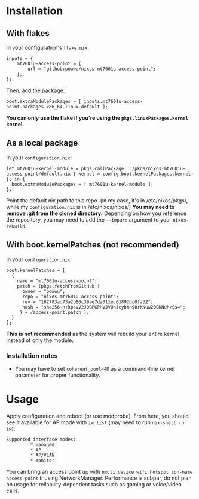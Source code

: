 # Installation
## With flakes
In your configuration's `flake.nix`:
```
inputs = {
    mt7601u-access-point = {
        url = "github:powwu/nixos-mt7601u-access-point";
    };
};
```
Then, add the package:
```
boot.extraModulePackages = [ inputs.mt7601u-access-point.packages.x86_64-linux.default ];
```
**You can only use the flake if you're using the `pkgs.linuxPackages.kernel` kernel.**

## As a local package
In your `configuration.nix`:
```
let mt7601u-kernel-module = pkgs.callPackage ../pkgs/nixos-mt7601u-access-point/default.nix { kernel = config.boot.kernelPackages.kernel; }; in {
  boot.extraModulePackages = [ mt7601u-kernel-module ];
};
```
Point the default.nix path to this repo. (in my case, it's in /etc/nixos/pkgs/, while my `configuration.nix` is in /etc/nixos/nixos/)
**You may need to remove .git from the cloned directory.** Depending on how you reference the repository, you may need to add the `--impure` argument to your `nixos-rebuild`.

## With boot.kernelPatches (not recommended)
In your `configuration.nix`:
```
boot.kernelPatches = [
  {
    name = "mt7601u-access-point";
    patch = (pkgs.fetchFromGitHub {
      owner = "powwu";
      repo = "nixos-mt7601u-access-point";
      rev = "182783ad73a2b86c39ae7da511ec61892dc0fa32";
      hash = "sha256-n+kpsvV2JOBPGPHVJVUnicybhn98rKNuw2QBKNuh/Ss=";
     } + /access-point.patch );
  }
];
```
**This is not recommended** as the system will rebuild your entire kernel instead of only the module.

### Installation notes
- You may have to set `coherent_pool=4M` as a command-line kernel parameter for proper functionality.

# Usage
Apply configuration and reboot (or use modprobe). From here, you should see it available for AP mode with `iw list` (may need to run `nix-shell -p iw`):
```
Supported interface modes:
		 * managed
		 * AP
		 * AP/VLAN
		 * monitor
```
You can bring an access point up with `nmcli device wifi hotspot con-name access-point` if using NetworkManager. Performance is subpar, do not plan on usage for reliability-dependent tasks such as gaming or voice/video calls.
